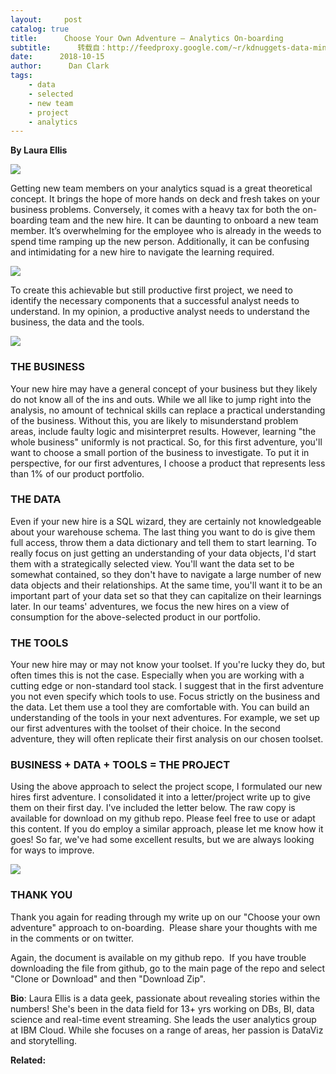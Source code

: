 ```yaml
---
layout:     post
catalog: true
title:      Choose Your Own Adventure – Analytics On-boarding
subtitle:      转载自：http://feedproxy.google.com/~r/kdnuggets-data-mining-analytics/~3/f7-G6OkeypA/choose-adventure-analytics-on-boarding.html
date:      2018-10-15
author:      Dan Clark
tags:
    - data
    - selected
    - new team
    - project
    - analytics
---
```


**By Laura Ellis**

![](http://feedproxy.google.com/images/ellis-choose-adventure-600.jpg)


Getting new team members on your analytics squad is a great theoretical concept. It brings the hope of more hands on deck and fresh takes on your business problems. Conversely, it comes with a heavy tax for both the on-boarding team and the new hire. It can be daunting to onboard a new team member. It’s overwhelming for the employee who is already in the weeds to spend time ramping up the new person. Additionally, it can be confusing and intimidating for a new hire to navigate the learning required.

![](http://feedproxy.google.com/images/ellis-cya-750.jpg)


To create this achievable but still productive first project, we need to identify the necessary components that a successful analyst needs to understand. In my opinion, a productive analyst needs to understand the business, the data and the tools.

![](http://feedproxy.google.com/images/ellis-biz-data-tools-600.jpg)


### THE BUSINESS

Your new hire may have a general concept of your business but they likely do not know all of the ins and outs. While we all like to jump right into the analysis, no amount of technical skills can replace a practical understanding of the business. Without this, you are likely to misunderstand problem areas, include faulty logic and misinterpret results. However, learning "the whole business" uniformly is not practical. So, for this first adventure, you'll want to choose a small portion of the business to investigate. To put it in perspective, for our first adventures, I choose a product that represents less than 1% of our product portfolio.

### THE DATA

Even if your new hire is a SQL wizard, they are certainly not knowledgeable about your warehouse schema. The last thing you want to do is give them full access, throw them a data dictionary and tell them to start learning. To really focus on just getting an understanding of your data objects, I'd start them with a strategically selected view. You'll want the data set to be somewhat contained, so they don't have to navigate a large number of new data objects and their relationships. At the same time, you'll want it to be an important part of your data set so that they can capitalize on their learnings later. In our teams' adventures, we focus the new hires on a view of consumption for the above-selected product in our portfolio.

### THE TOOLS

Your new hire may or may not know your toolset. If you're lucky they do, but often times this is not the case. Especially when you are working with a cutting edge or non-standard tool stack. I suggest that in the first adventure you not even specify which tools to use. Focus strictly on the business and the data. Let them use a tool they are comfortable with. You can build an understanding of the tools in your next adventures. For example, we set up our first adventures with the toolset of their choice. In the second adventure, they will often replicate their first analysis on our chosen toolset.

### BUSINESS + DATA + TOOLS = THE PROJECT

Using the above approach to select the project scope, I formulated our new hires first adventure. I consolidated it into a letter/project write up to give them on their first day. I've included the letter below. The raw copy is available for download on my github repo. Please feel free to use or adapt this content. If you do employ a similar approach, please let me know how it goes! So far, we've had some excellent results, but we are always looking for ways to improve.

![](http://feedproxy.google.com/images/ellis-letter-750.jpg)


### THANK YOU

Thank you again for reading through my write up on our "Choose your own adventure" approach to on-boarding.  Please share your thoughts with me in the comments or on twitter.

Again, the document is available on my github repo.  If you have trouble downloading the file from github, go to the main page of the repo and select "Clone or Download" and then "Download Zip".

**Bio**: Laura Ellis is a data geek, passionate about revealing stories within the numbers! She's been in the data field for 13+ yrs working on DBs, BI, data science and real-time event streaming. She leads the user analytics group at IBM Cloud. While she focuses on a range of areas, her passion is DataViz and storytelling.

**Related:**



 
